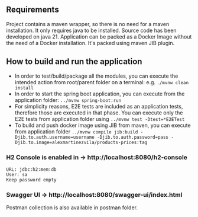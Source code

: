 ## Requirements

Project contains a maven wrapper, so there is no need for a maven installation.
It only requires java to be installed. Source code has been developed on java 21.
Application can be packed as a Docker Image without the need of a Docker installation. It's packed using maven JIB plugin.   

## How to build and run the application

- In order to test/build/package all the modules, you can execute the intended action from root/parent folder on a terminal: e.g. `./mvnw clean install`
- In order to start the spring boot application, you can execute from the application folder: `../mvnw spring-boot:run`
- For simplicity reasons, E2E tests are included as an application tests, therefore those are executed in that phase. You can execute only the E2E tests from application folder using `../mvnw test -Dtest=*E2ETest`
- To build and push docker image using JIB from maven, you can execute from application folder `../mvnw compile jib:build -Djib.to.auth.username=username -Djib.to.auth.password=pass -Djib.to.image=alexmartinezvila/products-prices:tag`

### H2 Console is enabled in -> http://localhost:8080/h2-console 
    URL: jdbc:h2:mem:db
    User: sa
    Keep password empty


### Swagger UI -> http://localhost:8080/swagger-ui/index.html

Postman collection is also available in postman folder.